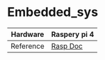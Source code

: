 # Embedded_sys
|Hardware|Raspery pi 4|
|--------|------------|
|Reference|[Rasp Doc](https://www.raspberrypi.com/documentation/computers/linux_kernel.html)|
